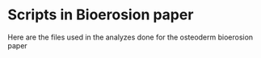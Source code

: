 # Scripts in Bioerosion paper
Here are the files used in the analyzes done for the osteoderm bioerosion paper
